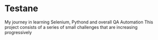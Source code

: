 # Testane
My journey in learning Selenium, Pythond and overall QA Automation
This project consists of a series of small challenges that are increasing progressively
